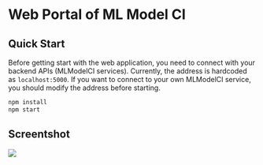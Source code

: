 # Web Portal of ML Model CI

## Quick Start

Before getting start with the web application, you need to connect with your backend APIs (MLModelCI services). Currently, the address is hardcoded as `localhost:5000`. If you want to connect to your own MLModelCI service, you should modify the address before starting.

```bash
npm install
npm start
```

## Screentshot 

![](https://i.loli.net/2020/05/12/WL2tQlf3ZpjrBPI.png)



